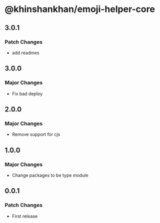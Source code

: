 # @khinshankhan/emoji-helper-core

## 3.0.1

### Patch Changes

- add readmes

## 3.0.0

### Major Changes

- Fix bad deploy

## 2.0.0

### Major Changes

- Remove support for cjs

## 1.0.0

### Major Changes

- Change packages to be type module

## 0.0.1

### Patch Changes

- First release
